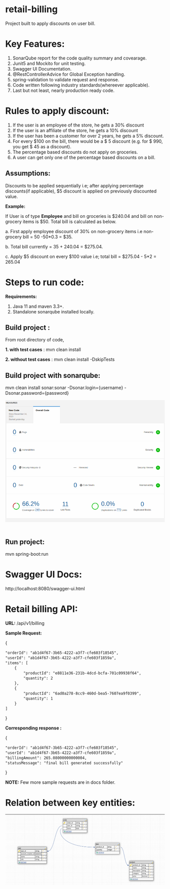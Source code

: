 # retail-billing

Project built to apply discounts on user bill.

# Key Features:

1. SonarQube report for the code quality summary and covearage.
2. Junit5 and Mockito for unit testing.
3. Swagger UI Documentation.
4. @RestControllerAdvice for Global Exception handling.
5. spring-validation to validate request and response.
6. Code written following industry standards(whereever applicable).
7. Last but not least, nearly production ready code.


# Rules to apply discount:

1. If the user is an employee of the store, he gets a 30% discount
2. If the user is an affiliate of the store, he gets a 10% discount
3. If the user has been a customer for over 2 years, he gets a 5% discount.
4. For every $100 on the bill, there would be a $ 5 discount (e.g. for $ 990, you get $ 45 as a discount).
5. The percentage based discounts do not apply on groceries.
6. A user can get only one of the percentage based discounts on a bill.

## Assumptions:

 Discounts to be applied sequentially i.e; after applying percentage discounts(if applicable), $5 discount is applied on previously discounted value.

 **Example:**

 If User is of type **Employee**  and bill on groceries is $240.04 and bill on non-grocery items is $50. Total bill is calculated as below.

 a. First apply employee discount of 30% on non-grocery items i.e non-grocery bill = 50 -50*0.3 = $35.

 b. Total bill currently = 35 + 240.04 = $275.04.

 c. Apply $5 discount on every $100 value i.e; total bill = $275.04 - 5*2 = 265.04

 # Steps to run code:

 **Requirements:**
 1. Java 11 and maven 3.3+.
 2. Standalone sonarqube installed locally.

 ## Build project :

 From root directory of code,

 **1. with test cases** : mvn clean install 

 **2. without test cases** : mvn clean install -DskipTests

 ## Build project with sonarqube:

 mvn clean install sonar:sonar -Dsonar.login={username} -Dsonar.password={password}

 ![image.png](docs/Sonar_Scan.png)<br><br>

 ## Run project:

 mvn spring-boot:run


 # Swagger UI Docs:

 http://localhost:8080/swagger-ui.html

 # Retail billing API:

 **URL:** /api/v1/billing

 **Sample Request:**

 {

    "orderId": "ab1d4f67-3b65-4222-a3f7-cfe603f18545",
    "userId": "ab1d4f67-3b65-4222-a3f7-cfe603f1859a",
    "items": [
        {
            "productId": "e8811e36-231b-4dcd-bcfa-701c09938f64",
            "quantity": 2
        },
        {
            "productId": "6ad0a278-8cc9-460d-bea5-7607ea9f0399",
            "quantity": 1
        }
    ]

}

**Corresponding response :**

{

    "orderId": "ab1d4f67-3b65-4222-a3f7-cfe603f18545",
    "userId": "ab1d4f67-3b65-4222-a3f7-cfe603f1859a",
    "billingAmount": 265.08000000000004,
    "statusMessage": "final bill generated successfully"

}

**NOTE:** Few more sample requests are in docs folder.

# Relation between key entities:

 ![image.png](docs/ER_Diagram.png)<br><br>













